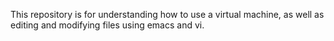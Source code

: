 This repository is for understanding how to use a virtual machine, as well as editing and modifying files using emacs and vi.
